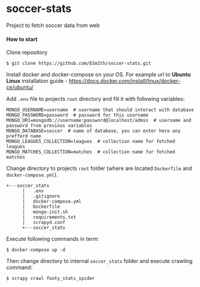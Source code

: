 # soccer-stats
Project to fetch soccer data from web

#### How to start
Clone repository
```
$ git clone https://github.com/ESm1th/soccer-stats.git
```

Install docker and docker-compose on your OS. For example url to **Ubuntu Linux** installation guide - https://docs.docker.com/install/linux/docker-ce/ubuntu/

Add `.env` file to projects `root` directory and fill it with following variables:
```
MONGO_USERNAME=username  # username that should interact with database
MONGO_PASSWORD=password  # password for this username
MONGO_URI=mongodb://username:password@localhost/admin  # username and password from previous variables
MONGO_DATABASE=soccer  # name of database, you can enter here any prefferd name
MONGO_LEAGUES_COLLECTION=leagues  # collection name for fetched leagues
MONGO_MATCHES_COLLECTION=matches  # collection name for fetched matches
```
Change directory to projects `root` folder (where are located `Dockerfile` and `docker-compose.yml`).
```
+---soccer_stats
      |   .env
      |   .gitignore
      |   docker-compose.yml
      |   Dockerfile
      |   mongo-init.sh
      |   requirements.txt
      |   scrapyd.conf
      +---soccer_stats
```
Execute following commands in term:

```
$ docker-compose up -d
```
Then change directory to internal `soccer_stats` folder and execute crawling command:
```
$ scrapy crawl footy_stats_spider
```
